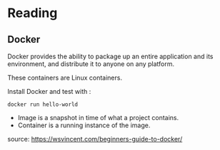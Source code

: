 # Reading

## Docker

Docker provides the ability to package up an entire application and its environment, and distribute it to anyone on any platform.  

These containers are Linux containers.  

Install Docker and test with :
```
docker run hello-world
```
- Image is a snapshot in time of what a project contains.
- Container is a running instance of the image.

source: https://wsvincent.com/beginners-guide-to-docker/
